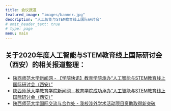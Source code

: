 ```yaml
---
title: 会议报道
featured_image: "images/banner.jpg"
description: "人工智能与STEM教育线上国际研讨会"
# omit_header_text: true
# type: page
menu: main
---
```



## 关于2020年度人工智能与STEM教育线上国际研讨会（西安）的相关报道整理：

- [陕西师范大学新闻网 - 【学院快讯】教育学院承办“人工智能与STEM教育线上国际研讨会（西安）”](http://www.snnu.edu.cn/info/1084/34469.htm)
- [陕西师范大学教育学院新闻网 - 教育学院成功承办“人工智能与STEM教育线上国际研讨会（西安）”](http://edu.snnu.edu.cn/info/1069/6325.htm)
- [陕西师范大学国际交流与合作处 - 我校涉外学术活动项目资助取得新突破](http://ipo.snnu.edu.cn/info/1014/2591.htm)

